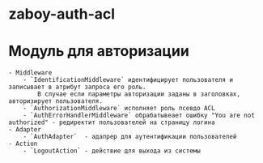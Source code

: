 # zaboy-auth-acl 
# Модуль для авторизации
    - Middleware
        - `IdentificationMiddleware` идентифицирует пользователя и записывает в атрибут запроса его роль. 
            В случае если параметры авторизации заданы в заголовках, авторизирует пользователя.
        - `AuthorizationMiddleware` исполняет роль псевдо ACL 
        - `AuthErrorHandlerMiddleware` обрабатывеает ошибку "You are not authorized" - редиректит пользователей на страницу логина 
    - Adapter
        - `AuthAdapter`  - адапрер для аутентификации пользователей 
    - Action
        - `LogoutAction` - действие для выхода из системы